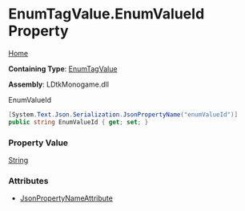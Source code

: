 # EnumTagValue\.EnumValueId Property

[Home](../../../README.md)

**Containing Type**: [EnumTagValue](../README.md)

**Assembly**: LDtkMonogame\.dll

  
 EnumValueId 

```csharp
[System.Text.Json.Serialization.JsonPropertyName("enumValueId")]
public string EnumValueId { get; set; }
```

### Property Value

[String](https://docs.microsoft.com/en-us/dotnet/api/system.string)

### Attributes

* [JsonPropertyNameAttribute](https://docs.microsoft.com/en-us/dotnet/api/system.text.json.serialization.jsonpropertynameattribute)

